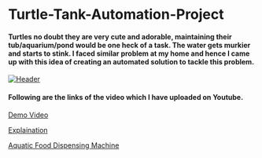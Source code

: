# Turtle-Tank-Automation-Project

#### Turtles no doubt they are very cute and adorable, maintaining their tub/aquarium/pond would be one heck of a task. The water gets murkier and starts to stink. I faced similar problem at my home and hence I came up with this idea of creating an automated solution to tackle this problem.

[![Header](https://github.com/akshay-rao7/Turtle-Tank-Automation-Project/blob/master/20201110_011444.jpg "Header")](https://www.youtube.com/watch?v=htzwUqj0Waw&list=PLGtyrPIil6YOcLqI6WLP6KhnkrlZ2znI_&index=1&t=3s)

#### Following are the links of the video which I have uploaded on Youtube. 

[Demo Video](https://www.youtube.com/watch?v=htzwUqj0Waw&list=PLGtyrPIil6YOcLqI6WLP6KhnkrlZ2znI_&index=1&t=1s)

[Explaination](https://www.youtube.com/watch?v=FriruTdf01o&list=PLGtyrPIil6YOcLqI6WLP6KhnkrlZ2znI_&index=2)

[Aquatic Food Dispensing Machine](https://www.youtube.com/watch?v=f1EB0psVJNE&list=PLGtyrPIil6YOcLqI6WLP6KhnkrlZ2znI_&index=3)
